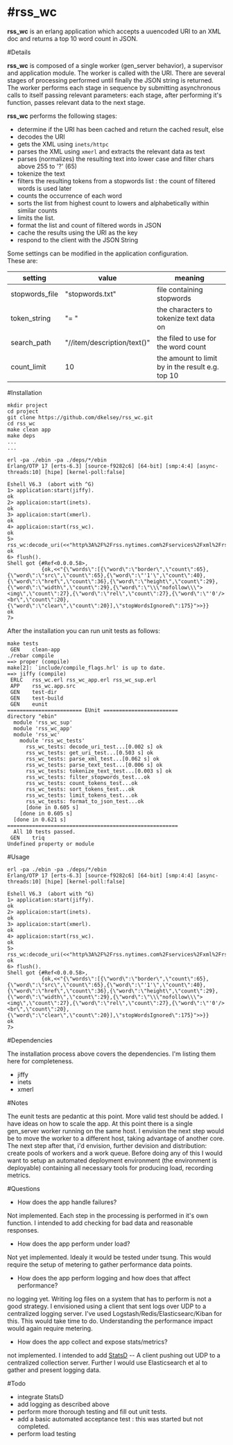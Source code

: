 #rss_wc 
========================================

**rss_wc** is an erlang application which accepts a uuencoded URI to an XML doc and returns a top 10 word count in JSON.
 

#Details

**rss_wc** is composed of a single worker (gen_server behavior), a supervisor and application module.
The worker is called with the URI.  There are several stages of processing performed until finally the JSON string is returned.
The worker performs each stage in sequence by submitting asynchronous calls to itself passing relevant parameters: each stage, after performing it's function, passes relevant data to the next stage.

**rss_wc** performs the following stages:

* determine if the URI has been cached and return the cached result, else
* decodes the URI
* gets the XML using `inets/httpc`
* parses the XML using `xmerl` and extracts the relevant data as text
* parses (normalizes) the resulting text into lower case and filter chars above 255 to '?' (65) 
* tokenize the text 
* filters the resulting tokens from a stopwords list : the count of filtered words is used later
* counts the occurrence of each word
* sorts the list from highest count to lowers and alphabetically within similar counts
* limits the list.
* format the list and count of filtered words in JSON
* cache the results using the URI as the key
* respond to the client with the JSON String

Some settings can be modified in the application configuration.  
These are:

| setting | value | meaning |
| ------- | ----- | ------- |
| stopwords_file | "stopwords.txt" | file containing stopwords |
| token_string | "= " | the characters to tokenize text data on |
| search_path | "//item/description/text()" | the filed to use for the word count |
| count_limit | 10 | the amount to limit by in the result e.g. top 10 |

 
#Installation

```
mkdir project
cd project
git clone https://github.com/dkelsey/rss_wc.git
cd rss_wc
make clean app
make deps
...
...

erl -pa ./ebin -pa ./deps/*/ebin
Erlang/OTP 17 [erts-6.3] [source-f9282c6] [64-bit] [smp:4:4] [async-threads:10] [hipe] [kernel-poll:false]

Eshell V6.3  (abort with ^G)
1> application:start(jiffy).
ok
2> applicaion:start(inets).
ok
3> applicaion:start(xmerl).
ok
4> applicaion:start(rss_wc).
ok
5> rss_wc:decode_uri(<<"http%3A%2F%2Frss.nytimes.com%2Fservices%2Fxml%2Frss%2Fnyt%2FHomePage.xml">>).
ok
6> flush().
Shell got {#Ref<0.0.0.58>,
           {ok,<<"{\"words\":[{\"word\":\"border\",\"count\":65},{\"word\":\"src\",\"count\":65},{\"word\":\"'1'\",\"count\":40},{\"word\":\"href\",\"count\":36},{\"word\":\"height\",\"count\":29},{\"word\":\"width\",\"count\":29},{\"word\":\"\\\"nofollow\\\"><img\",\"count\":27},{\"word\":\"rel\",\"count\":27},{\"word\":\"'0'/><br\",\"count\":20},{\"word\":\"clear\",\"count\":20}],\"stopWordsIgnored\":175}">>}}
ok
7>
```

After the installation you can run unit tests as follows:
```
make tests
 GEN    clean-app
./rebar compile
==> proper (compile)
make[2]: `include/compile_flags.hrl' is up to date.
==> jiffy (compile)
 ERLC   rss_wc.erl rss_wc_app.erl rss_wc_sup.erl
 APP    rss_wc.app.src
 GEN    test-dir
 GEN    test-build
 GEN    eunit
======================== EUnit ========================
directory "ebin"
  module 'rss_wc_sup'
  module 'rss_wc_app'
  module 'rss_wc'
    module 'rss_wc_tests'
      rss_wc_tests: decode_uri_test...[0.002 s] ok
      rss_wc_tests: get_uri_test...[0.503 s] ok
      rss_wc_tests: parse_xml_test...[0.062 s] ok
      rss_wc_tests: parse_text_test...[0.006 s] ok
      rss_wc_tests: tokenize_text_test...[0.003 s] ok
      rss_wc_tests: filter_stopwords_test...ok
      rss_wc_tests: count_tokens_test...ok
      rss_wc_tests: sort_tokens_test...ok
      rss_wc_tests: limit_tokens_test...ok
      rss_wc_tests: format_to_json_test...ok
      [done in 0.605 s]
    [done in 0.605 s]
  [done in 0.621 s]
=======================================================
  All 10 tests passed.
 GEN    triq
Undefined property or module
```

#Usage
 
```
erl -pa ./ebin -pa ./deps/*/ebin
Erlang/OTP 17 [erts-6.3] [source-f9282c6] [64-bit] [smp:4:4] [async-threads:10] [hipe] [kernel-poll:false]

Eshell V6.3  (abort with ^G)
1> application:start(jiffy).
ok
2> applicaion:start(inets).
ok
3> applicaion:start(xmerl).
ok
4> applicaion:start(rss_wc).
ok
5> rss_wc:decode_uri(<<"http%3A%2F%2Frss.nytimes.com%2Fservices%2Fxml%2Frss%2Fnyt%2FHomePage.xml">>).
ok
6> flush().
Shell got {#Ref<0.0.0.58>,
           {ok,<<"{\"words\":[{\"word\":\"border\",\"count\":65},{\"word\":\"src\",\"count\":65},{\"word\":\"'1'\",\"count\":40},{\"word\":\"href\",\"count\":36},{\"word\":\"height\",\"count\":29},{\"word\":\"width\",\"count\":29},{\"word\":\"\\\"nofollow\\\"><img\",\"count\":27},{\"word\":\"rel\",\"count\":27},{\"word\":\"'0'/><br\",\"count\":20},{\"word\":\"clear\",\"count\":20}],\"stopWordsIgnored\":175}">>}}
ok
7>
```

#Dependencies
 
The installation process above covers the dependencies.  I'm listing them here for completeness.

* jiffy
* inets
* xmerl

#Notes

The eunit tests are pedantic at this point.  More valid test should be added.
I have ideas on how to scale the app.  At this point there is a single gen_server worker running on the same host.
I envision the next step would be to move the worker to a different host, taking advantage of another core.
The next step after that, i'd envision, further devision and distribution: create pools of workers and a work queue.   Before doing any of this I would want to setup an automated deployment environment (the environment is deployable) containing all necessary tools for producing load, recording metrics. 

#Questions

* How does the app handle failures?

Not implemented.  Each step in the processing is performed in it's own function.  I intended to add checking for bad data and reasonable responses.

* How does the app perform under load?

Not yet implemented.  Idealy it would be tested under tsung.  This would require the setup of metering to gather performance data points.

* How does the app perform logging and how does that affect performance?

no logging yet.  Writing log files on a system that has to perform is not a good strategy.  I envisioned using a client that sent logs over UDP to a centralized logging server.  I've used Logstash/Redis/Elasticsearc/Kiban for this.  This would take time to do.  Understanding the performance impact would again require metering.

* How does the app collect 	and expose stats/metrics?

not implemented.  I intended to add [StatsD](https://github.com/etsy/statsd/) -- A client pushing out UDP to a centralized collection server.  Further I would use Elasticsearch et al to gather and present logging data.

#Todo

* integrate StatsD
* add logging as described above
* perform more thorough testing and fill out unit tests.
* add a basic automated acceptance test : this was started but not completed.
* perform load testing 